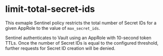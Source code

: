 # limit-total-secret-ids

This exmaple Sentinel policy restricts the total number of Secret IDs for a
given AppRole to the value of `max_secret_ids`.

Sentinel authenticates to Vault using an AppRole with 10-second token TTLs.
Once the number of Secret IDs is equal to the configured threshold, further
requests for Secret ID creation will be denied.

